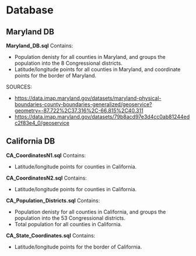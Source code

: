 # Database
## Maryland DB

**Maryland_DB.sql**
Contains:
- Population denisty for all counties in Maryland, and groups the population into the 8 Congressional districts. 
- Latitude/longitude points for all counties in Maryland, and coordinate points for the border of Maryland.

SOURCES: 
- https://data.imap.maryland.gov/datasets/maryland-physical-boundaries-county-boundaries-generalized/geoservice?geometry=-87.722%2C37.316%2C-66.815%2C40.311
- https://data.imap.maryland.gov/datasets/79b8acd97e3d4cc0ab81244edc2f83e4_0/geoservice

## California DB
**CA_CoordinatesN1.sql**
Contains:
- Latitude/longitude points for counties in California.

**CA_CoordinatesN2.sql**
Contains:
- Latitude/longitude points for counties in California.

**CA_Population_Districts.sql**	
Contains:
- Population denisty for all counties in California, and groups the population into the 53 Congressional districts.
- Total population for all counties in California.

**CA_State_Coordinates.sql**
Contains:
- Latitude/longitude points for the border of California.
